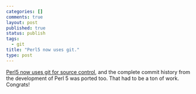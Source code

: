 ```yaml
--- 
categories: []
comments: true
layout: post
published: true
status: publish
tags: 
  - git
title: "Perl5 now uses git."
type: post
---
```

<a href="http://use.perl.org/articles/08/12/22/0830205.shtml" target="_blank">Perl5 now uses git for source control</a>, and the complete commit history from the development of Perl 5 was ported too. That had to be a ton of work. Congrats!
